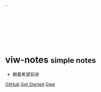 
<!-- <img src="https://xiaoboblog-bucket.oss-cn-hangzhou.aliyuncs.com/blog/viw.jpg" alt="logo" style="zoom: 15%;" /> -->

<img src="https://avatars.githubusercontent.com/u/54282570?v=4" alt="logo" style="zoom: 15%;" width="800" height="800" />




# viw-notes <small>simple notes</small>

- 朝着希望前进  

[GitHub](https://xin.xiaobo.life/#/)
[Get Started](/README.md)
[Giee](https://gitee.com/xiaobo97)

